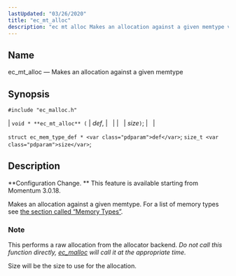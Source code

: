 ```yaml
---
lastUpdated: "03/26/2020"
title: "ec_mt_alloc"
description: "ec mt alloc Makes an allocation against a given memtype void ec mt alloc def size struct ec mem type def def size t size Configuration Change This feature is available starting from Momentum 3 0 18 Makes an allocation against a given memtype For a list of memory types..."
---
```


<a name="apis.ec_mt_alloc"></a> 
## Name

ec_mt_alloc — Makes an allocation against a given memtype

## Synopsis

`#include "ec_malloc.h"`

| `void * **ec_mt_alloc** (` | <var class="pdparam">def</var>, |   |
|   | <var class="pdparam">size</var>`)`; |   |

`struct ec_mem_type_def * <var class="pdparam">def</var>`;
`size_t <var class="pdparam">size</var>`;<a name="idp54921248"></a> 
## Description

**Configuration Change. ** This feature is available starting from Momentum 3.0.18.

Makes an allocation against a given memtype. For a list of memory types see [the section called “Memory Types”](/momentum/3/3-api/apis-ec-malloc#apis.ec_malloc.types).

### Note

This performs a raw allocation from the allocator backend. *Do not call this function directly, [ec_malloc](/momentum/3/3-api/apis-ec-malloc) will call it at the appropriate time.* 

Size will be the size to use for the allocation.